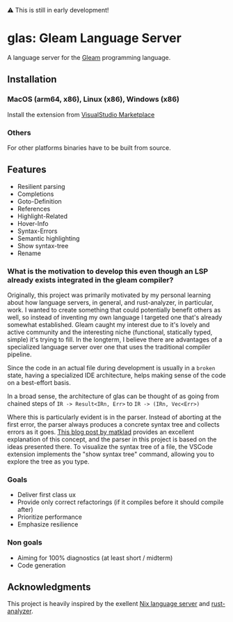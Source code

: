 :warning: This is still in early development!

# glas: Gleam Language Server 

A language server for the [Gleam](https://gleam.run/) programming language.

## Installation

### MacOS (arm64, x86), Linux (x86), Windows (x86) 

Install the extension from [VisualStudio Marketplace](https://marketplace.visualstudio.com/items?itemName=maurobalbi.glas-vscode)

### Others

For other platforms binaries have to be built from source.

## Features

- Resilient parsing
- Completions
- Goto-Definition
- References
- Highlight-Related
- Hover-Info
- Syntax-Errors
- Semantic highlighting
- Show syntax-tree
- Rename

### What is the motivation to develop this even though an LSP already exists integrated in the gleam compiler?

Originally, this project was primarily motivated by my personal learning about how language servers, in general, and rust-analyzer, in particular, work. I wanted to create something that could potentially benefit others as well, so instead of inventing my own language I targeted one that's already somewhat established. Gleam caught my interest due to it's lovely and active community and the interesting niche (functional, statically typed, simple) it's trying to fill. In the longterm, I believe there are advantages of a specialized language server over one that uses the traditional compiler pipeline.

Since the code in an actual file during development is usually in a `broken` state, having a specialized IDE architecture, helps making sense of the code on a best-effort basis.

In a broad sense, the architecture of glas can be thought of as going from chained steps of ```IR -> Result<IRn, Err>``` to  ```IR -> (IRn, Vec<Err>)```

Where this is particularly evident is in the parser. Instead of aborting at the first error, the parser always produces a concrete syntax tree and collects errors as it goes. [This blog post by matklad](https://matklad.github.io/2023/05/21/resilient-ll-parsing-tutorial.html) provides an excellent explanation of this concept, and the parser in this project is based on the ideas presented there. To visualize the syntax tree of a file, the VSCode extension implements the "show syntax tree" command, allowing you to explore the tree as you type.


### Goals
- Deliver first class ux
- Provide only correct refactorings (if it compiles before it should compile after)
- Prioritize performance
- Emphasize resilience

### Non goals
- Aiming for 100% diagnostics (at least short / midterm)
- Code generation

## Acknowledgments

This project is heavily inspired by the exellent [Nix language server](https://github.com/oxalica/nil) and [rust-analyzer](https://github.com/rust-lang/rust-analyzer).
